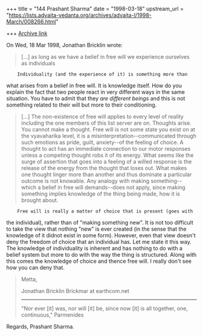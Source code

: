 +++
title = "144 Prashant Sharma"
date = "1998-03-18"
upstream_url = "https://lists.advaita-vedanta.org/archives/advaita-l/1998-March/008266.html"

+++
[Archive link](https://lists.advaita-vedanta.org/archives/advaita-l/1998-March/008266.html)

On Wed, 18 Mar 1998, Jonathan Bricklin wrote:
>
> [...] as long as we have a belief in free will we experience ourselves
>as individuals

        Individuality (and the experience of it) is something more than
what arises from a belief in free will.  It is knowledge itself. How do
you explain the fact that two people react in very different ways in the
same situation.  You have to admit that they *are different beings* and
this is not something related to their will but more to their
conditioning.


 > [...]
> The non-existence of free will applies to every level of reality including
> the one members of this list server are on.  Thoughts arise.  You cannot
> make a thought.  Free will is not some state you exist on at the
> vyavaharika level, it is a misinterpretation--communicated through such
> emotions as pride, guilt, anxiety--of  the feeling of choice.  A thought to
> act has an immediate connection to our motor responses unless a competing
> thought robs it of its energy.  What seems like the surge of assertion that
> goes into a feeling of a willed response is the release of the energy from
> the thought that loses out.   What makes one thought linger more than
> another and thus dominate a particular outcome is not knowable.  Any
> analogy with making something--which a belief in free will demands--does
> not apply, since making something implies knowledge of the thing being
> made, how it is brought about.

        Free will is really a matter of choice that is present (goes with
the individual), rather
than of "making something new".  It is not too difficult to take the view
that nothing "new" is ever created (in the sense that the knowledge of it
didnot exist in some form).  However, even that view doesn't deny the freedom
of choice that an individual has. Let me state it this way.  The knowledge
of individuality is inherent and has nothing to do with a belief system
but more to do with the way the thing is structured.  Along with this
comes the knowledge of choice and thence free will.  I really don't see
how you can deny that.

>
> Metta,
>
> Jonathan Bricklin
> Brickmar at earthcom.net
>
> ----------------
> "Nor ever [it] was, nor will [it] be, since now [it] is all together, one,
> continuous,"
> Parmenides
>

Regards,
Prashant Sharma.

